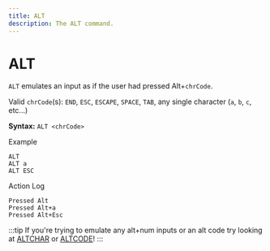 ```yaml
---
title: ALT
description: The ALT command.
---
```


# ALT
`ALT` emulates an input as if the user had pressed Alt+`chrCode`.

Valid `chrCode`(s): `END`, `ESC`, `ESCAPE`, `SPACE`, `TAB`, any single character (`a`, `b`, `c`, etc...)

**Syntax:** `ALT <chrCode>`

Example
```
ALT
ALT a
ALT ESC
```

Action Log
```
Pressed Alt
Pressed Alt+a
Pressed Alt+Esc
```

:::tip
If you're trying to emulate any alt+num inputs or an alt code try looking at [ALTCHAR](./altchar) or [ALTCODE](./altcode)!
:::
